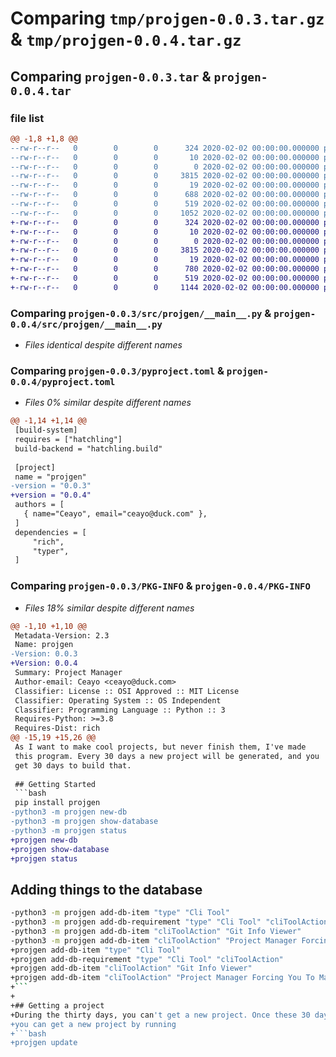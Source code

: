 # Comparing `tmp/projgen-0.0.3.tar.gz` & `tmp/projgen-0.0.4.tar.gz`

## Comparing `projgen-0.0.3.tar` & `projgen-0.0.4.tar`

### file list

```diff
@@ -1,8 +1,8 @@
--rw-r--r--   0        0        0      324 2020-02-02 00:00:00.000000 projgen-0.0.3/projgen.json
--rw-r--r--   0        0        0       10 2020-02-02 00:00:00.000000 projgen-0.0.3/requirements.txt
--rw-r--r--   0        0        0        0 2020-02-02 00:00:00.000000 projgen-0.0.3/src/projgen/__init__.py
--rw-r--r--   0        0        0     3815 2020-02-02 00:00:00.000000 projgen-0.0.3/src/projgen/__main__.py
--rw-r--r--   0        0        0       19 2020-02-02 00:00:00.000000 projgen-0.0.3/.gitignore
--rw-r--r--   0        0        0      688 2020-02-02 00:00:00.000000 projgen-0.0.3/README.md
--rw-r--r--   0        0        0      519 2020-02-02 00:00:00.000000 projgen-0.0.3/pyproject.toml
--rw-r--r--   0        0        0     1052 2020-02-02 00:00:00.000000 projgen-0.0.3/PKG-INFO
+-rw-r--r--   0        0        0      324 2020-02-02 00:00:00.000000 projgen-0.0.4/projgen.json
+-rw-r--r--   0        0        0       10 2020-02-02 00:00:00.000000 projgen-0.0.4/requirements.txt
+-rw-r--r--   0        0        0        0 2020-02-02 00:00:00.000000 projgen-0.0.4/src/projgen/__init__.py
+-rw-r--r--   0        0        0     3815 2020-02-02 00:00:00.000000 projgen-0.0.4/src/projgen/__main__.py
+-rw-r--r--   0        0        0       19 2020-02-02 00:00:00.000000 projgen-0.0.4/.gitignore
+-rw-r--r--   0        0        0      780 2020-02-02 00:00:00.000000 projgen-0.0.4/README.md
+-rw-r--r--   0        0        0      519 2020-02-02 00:00:00.000000 projgen-0.0.4/pyproject.toml
+-rw-r--r--   0        0        0     1144 2020-02-02 00:00:00.000000 projgen-0.0.4/PKG-INFO
```

### Comparing `projgen-0.0.3/src/projgen/__main__.py` & `projgen-0.0.4/src/projgen/__main__.py`

 * *Files identical despite different names*

### Comparing `projgen-0.0.3/pyproject.toml` & `projgen-0.0.4/pyproject.toml`

 * *Files 0% similar despite different names*

```diff
@@ -1,14 +1,14 @@
 [build-system]
 requires = ["hatchling"]
 build-backend = "hatchling.build"
 
 [project]
 name = "projgen"
-version = "0.0.3"
+version = "0.0.4"
 authors = [
   { name="Ceayo", email="ceayo@duck.com" },
 ]
 dependencies = [
     "rich",
     "typer",
 ]
```

### Comparing `projgen-0.0.3/PKG-INFO` & `projgen-0.0.4/PKG-INFO`

 * *Files 18% similar despite different names*

```diff
@@ -1,10 +1,10 @@
 Metadata-Version: 2.3
 Name: projgen
-Version: 0.0.3
+Version: 0.0.4
 Summary: Project Manager
 Author-email: Ceayo <ceayo@duck.com>
 Classifier: License :: OSI Approved :: MIT License
 Classifier: Operating System :: OS Independent
 Classifier: Programming Language :: Python :: 3
 Requires-Python: >=3.8
 Requires-Dist: rich
@@ -15,19 +15,26 @@
 As I want to make cool projects, but never finish them, I've made
 this program. Every 30 days a new project will be generated, and you
 get 30 days to build that.
 
 ## Getting Started
 ```bash
 pip install projgen
-python3 -m projgen new-db
-python3 -m projgen show-database
-python3 -m projgen status
+projgen new-db
+projgen show-database
+projgen status
 ```
 
 ## Adding things to the database
 ```bash
-python3 -m projgen add-db-item "type" "Cli Tool"
-python3 -m projgen add-db-requirement "type" "Cli Tool" "cliToolAction"
-python3 -m projgen add-db-item "cliToolAction" "Git Info Viewer"
-python3 -m projgen add-db-item "cliToolAction" "Project Manager Forcing You To Make Cool Stuff"
+projgen add-db-item "type" "Cli Tool"
+projgen add-db-requirement "type" "Cli Tool" "cliToolAction"
+projgen add-db-item "cliToolAction" "Git Info Viewer"
+projgen add-db-item "cliToolAction" "Project Manager Forcing You To Make Cool Stuff"
+```
+
+## Getting a project
+During the thirty days, you can't get a new project. Once these 30 days are over, 
+you can get a new project by running
+```bash
+projgen update
 ```
```

